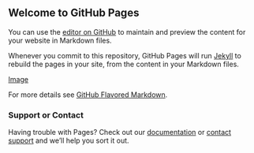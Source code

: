 ## Welcome to GitHub Pages

You can use the [editor on GitHub](https://github.com/rucwyf/rucwyf.github.io/edit/master/index.md) to maintain and preview the content for your website in Markdown files.

Whenever you commit to this repository, GitHub Pages will run [Jekyll](https://jekyllrb.com/) to rebuild the pages in your site, from the content in your Markdown files.



[Image](https://user-images.githubusercontent.com/32222392/47916739-26d0e680-dee2-11e8-9926-065f0c608a62.jpg)


For more details see [GitHub Flavored Markdown](https://guides.github.com/features/mastering-markdown/).


### Support or Contact

Having trouble with Pages? Check out our [documentation](https://help.github.com/categories/github-pages-basics/) or [contact support](https://github.com/contact) and we’ll help you sort it out.
